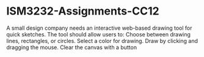 # ISM3232-Assignments-CC12
A small design company needs an interactive web-based drawing tool for quick sketches. The tool should allow users to:
Choose between drawing lines, rectangles, or circles.
Select a color for drawing.
Draw by clicking and dragging the mouse.
Clear the canvas with a button

